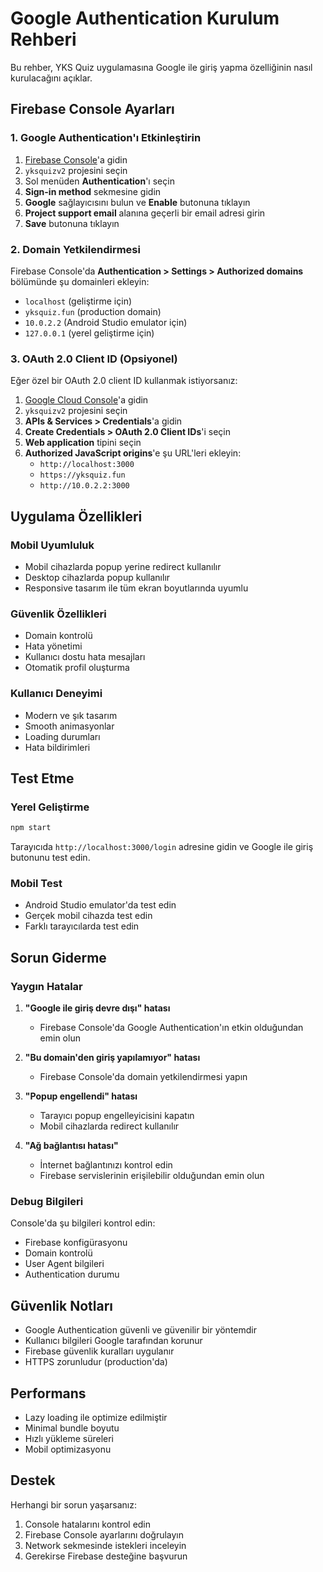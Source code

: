 # Google Authentication Kurulum Rehberi

Bu rehber, YKS Quiz uygulamasına Google ile giriş yapma özelliğinin nasıl kurulacağını açıklar.

## Firebase Console Ayarları

### 1. Google Authentication'ı Etkinleştirin

1. [Firebase Console](https://console.firebase.google.com/)'a gidin
2. `yksquizv2` projesini seçin
3. Sol menüden **Authentication**'ı seçin
4. **Sign-in method** sekmesine gidin
5. **Google** sağlayıcısını bulun ve **Enable** butonuna tıklayın
6. **Project support email** alanına geçerli bir email adresi girin
7. **Save** butonuna tıklayın

### 2. Domain Yetkilendirmesi

Firebase Console'da **Authentication > Settings > Authorized domains** bölümünde şu domainleri ekleyin:

- `localhost` (geliştirme için)
- `yksquiz.fun` (production domain)
- `10.0.2.2` (Android Studio emulator için)
- `127.0.0.1` (yerel geliştirme için)

### 3. OAuth 2.0 Client ID (Opsiyonel)

Eğer özel bir OAuth 2.0 client ID kullanmak istiyorsanız:

1. [Google Cloud Console](https://console.cloud.google.com/)'a gidin
2. `yksquizv2` projesini seçin
3. **APIs & Services > Credentials**'a gidin
4. **Create Credentials > OAuth 2.0 Client IDs**'i seçin
5. **Web application** tipini seçin
6. **Authorized JavaScript origins**'e şu URL'leri ekleyin:
   - `http://localhost:3000`
   - `https://yksquiz.fun`
   - `http://10.0.2.2:3000`

## Uygulama Özellikleri

### Mobil Uyumluluk
- Mobil cihazlarda popup yerine redirect kullanılır
- Desktop cihazlarda popup kullanılır
- Responsive tasarım ile tüm ekran boyutlarında uyumlu

### Güvenlik Özellikleri
- Domain kontrolü
- Hata yönetimi
- Kullanıcı dostu hata mesajları
- Otomatik profil oluşturma

### Kullanıcı Deneyimi
- Modern ve şık tasarım
- Smooth animasyonlar
- Loading durumları
- Hata bildirimleri

## Test Etme

### Yerel Geliştirme
```bash
npm start
```
Tarayıcıda `http://localhost:3000/login` adresine gidin ve Google ile giriş butonunu test edin.

### Mobil Test
- Android Studio emulator'da test edin
- Gerçek mobil cihazda test edin
- Farklı tarayıcılarda test edin

## Sorun Giderme

### Yaygın Hatalar

1. **"Google ile giriş devre dışı" hatası**
   - Firebase Console'da Google Authentication'ın etkin olduğundan emin olun

2. **"Bu domain'den giriş yapılamıyor" hatası**
   - Firebase Console'da domain yetkilendirmesi yapın

3. **"Popup engellendi" hatası**
   - Tarayıcı popup engelleyicisini kapatın
   - Mobil cihazlarda redirect kullanılır

4. **"Ağ bağlantısı hatası"**
   - İnternet bağlantınızı kontrol edin
   - Firebase servislerinin erişilebilir olduğundan emin olun

### Debug Bilgileri

Console'da şu bilgileri kontrol edin:
- Firebase konfigürasyonu
- Domain kontrolü
- User Agent bilgileri
- Authentication durumu

## Güvenlik Notları

- Google Authentication güvenli ve güvenilir bir yöntemdir
- Kullanıcı bilgileri Google tarafından korunur
- Firebase güvenlik kuralları uygulanır
- HTTPS zorunludur (production'da)

## Performans

- Lazy loading ile optimize edilmiştir
- Minimal bundle boyutu
- Hızlı yükleme süreleri
- Mobil optimizasyonu

## Destek

Herhangi bir sorun yaşarsanız:
1. Console hatalarını kontrol edin
2. Firebase Console ayarlarını doğrulayın
3. Network sekmesinde istekleri inceleyin
4. Gerekirse Firebase desteğine başvurun
